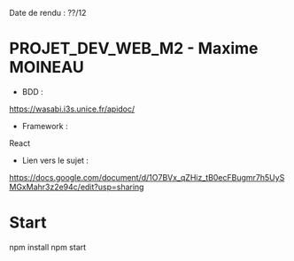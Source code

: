 Date de rendu : ??/12

# PROJET_DEV_WEB_M2 - Maxime MOINEAU

* BDD : 

https://wasabi.i3s.unice.fr/apidoc/

* Framework :

React 

* Lien vers le sujet :

https://docs.google.com/document/d/1O7BVx_qZHiz_tB0ecFBugmr7h5UySMGxMahr3z2e94c/edit?usp=sharing

# Start

npm install 
npm start

